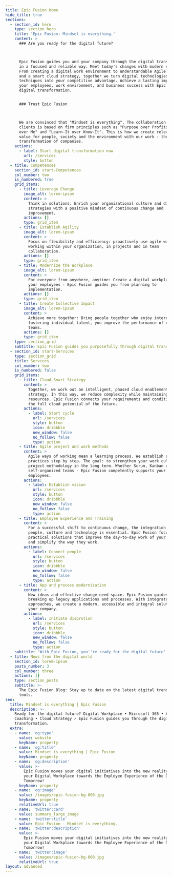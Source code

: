 ```yaml
---
title: Epic Fusion Home
hide_title: true
sections:
  - section_id: hero
    type: section_hero
    title: 'Epic Fusion: Mindset is everything.'
    content: >
      ### Are you ready for the digital future?



      Epic Fusion guides you and your company through the digital transformation
      in a focused and reliable way. Meet today's changes with modern solutions.
      From creating a digital work environment to understandable Agile coaching
      and a smart cloud strategy, together we turn digital technologies and
      techniques into your competitive advantage. Achieve a lasting impact on
      your employees, work environment, and business success with Epic Fusion on
      digital transformation.


      ### Trust Epic Fusion



      We are convinced that "Mindset is everything". The collaboration with our
      clients is based on firm principles such as "Purpose over Profits", "We
      over Me" and "Learn-It over Know-It". This is how we create relevant added
      value for people, society and the environment with our work - the digital
      transformation of companies.
    actions:
      - label: Start digital transformation now
        url: /services
        style: button
  - title: Competences
    section_id: start-Competences
    col_number: two
    is_numbered: true
    grid_items:
      - title: Leverage Change
        image_alt: lorem-ipsum
        content: >
          Think in solutions: Enrich your organizational culture and digital
          strategies with a positive mindset of continuous change and
          improvement.
        actions: []
        type: grid_item
      - title: Establish Agility
        image_alt: lorem-ipsum
        content: >
          Focus on flexibility and efficiency: proactively use agile ways of
          working within your organization, in projects and in team
          collaboration.
        actions: []
        type: grid_item
      - title: Modernize the Workplace
        image_alt: lorem-ipsum
        content: >
          For everyone from anywhere, anytime: Create a digital workplace for
          your employees - Epic Fusion guides you from planning to
          implementation.
        actions: []
        type: grid_item
      - title: Create Collective Impact
        image_alt: lorem-ipsum
        content: >
          Achieve more together: Bring people together who enjoy interacting. By
          fostering individual talent, you improve the performance of entire
          teams.
        actions: []
        type: grid_item
    type: section_grid
    subtitle: Epic Fusion guides you purposefully through digital transformation
  - section_id: start-Services
    type: section_grid
    title: Services
    col_number: two
    is_numbered: false
    grid_items:
      - title: Cloud-Smart Strategy
        content: >
          Together, we work out an intelligent, phased cloud enablement
          strategy. In this way, we reduce complexity while maintaining the same
          resources. Epic Fusion connects your requirements and conditions with
          the full cloud potential of the future.
        actions:
          - label: Start cycle
            url: /services
            style: button
            icon: dribbble
            new_window: false
            no_follow: false
            type: action
      - title: Agile project and work methods
        content: >
          Agile ways of working mean a learning process. We establish agile
          practices step by step. The goal: to strengthen your work culture and
          project methodology in the long term. Whether Scrum, Kanban or
          self-organized teams - Epic Fusion competently supports your
          employees.
        actions:
          - label: Establish vision
            url: /services
            style: button
            icon: dribbble
            new_window: false
            no_follow: false
            type: action
      - title: Employee Experience and Training
        content: >
          For a successful shift to continuous change, the integration of
          people, culture and technology is essential. Epic Fusion focuses on
          practical solutions that improve the day-to-day work of your employees
          and simplify the way they work.
        actions:
          - label: Connect people
            url: /services
            style: button
            icon: dribbble
            new_window: false
            no_follow: false
            type: action
      - title: App and process modernization
        content: >
          New ideas and effective change need space. Epic Fusion guides you in
          breaking up legacy applications and processes. With integrated
          approaches, we create a modern, accessible and integral solution for
          your company.
        actions:
          - label: Initiate disprution
            url: /services
            style: button
            icon: dribbble
            new_window: false
            no_follow: false
            type: action
    subtitle: 'With Epic Fusion, you''re ready for the digital future'
  - title: News from the digital world
    section_id: lorem-ipsum
    posts_number: 3
    col_number: three
    actions: []
    type: section_posts
    subtitle: >-
      The Epic Fusion Blog: Stay up to date on the latest digital trends and
      tools.
seo:
  title: Mindset is everything | Epic Fusion
  description: >-
    Ready for the digital future? Digital Workplace • Microsoft 365 • Agile
    Coaching • Cloud Strategy ✓ Epic Fusion guides you through the digital
    transformation.
  extra:
    - name: 'og:type'
      value: website
      keyName: property
    - name: 'og:title'
      value: Mindset is everything | Epic Fusion
      keyName: property
    - name: 'og:description'
      value: >-
        Epic Fusion moves your digital initiatives into the new reality. Shape
        your Digital Workplace towards the Employee Experience of the Digital
        Tomorrow!
      keyName: property
    - name: 'og:image'
      value: /images/epic-fusion-bg-800.jpg
      keyName: property
      relativeUrl: true
    - name: 'twitter:card'
      value: summary_large_image
    - name: 'twitter:title'
      value: Epic Fusion - Mindset is everything.
    - name: 'twitter:description'
      value: >-
        Epic Fusion moves your digital initiatives into the new reality. Shape
        your Digital Workplace towards the Employee Experience of the Digital
        Tomorrow!
    - name: 'twitter:image'
      value: /images/epic-fusion-bg-800.jpg
      relativeUrl: true
layout: advanced
---
```

